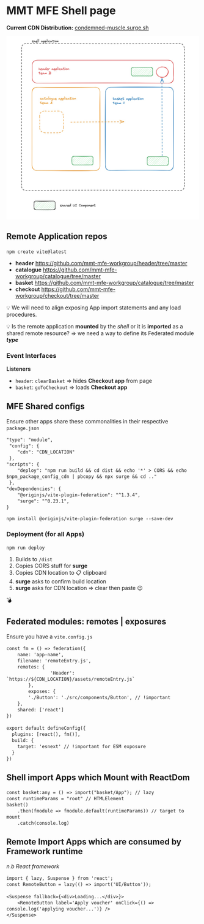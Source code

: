 # MMT MFE Shell page

**Current CDN Distribution:** [condemned-muscle.surge.sh](https://condemned-muscle.surge.sh)

![overview](./overview.jpg)

## Remote Application repos

`npm create vite@latest`

- **header** https://github.com/mmt-mfe-workgroup/header/tree/master
- **catalogue** https://github.com/mmt-mfe-workgroup/catalogue/tree/master
- **basket** https://github.com/mmt-mfe-workgroup/catalogue/tree/master
- **checkout** https://github.com/mmt-mfe-workgroup/checkout/tree/master



:bulb: We will need to align exposing App import statements and any load procedures.

:bulb: Is the remote application **mounted** by the _shell_ or it is **imported** as a shared remote resource? => we need a way to define its Federated module **_type_**



### Event Interfaces

**Listeners**

* `header`: `clearBasket` => hides **Checkout app** from page
* `basket`: `goToCheckout` => loads **Checkout app** 



## MFE Shared configs

Ensure other apps share these commonalities in their respective `package.json`

```
"type": "module",
 "config": {
    "cdn": "CDN_LOCATION"
 },
"scripts": {
    "deploy": "npm run build && cd dist && echo '*' > CORS && echo $npm_package_config_cdn | pbcopy && npx surge && cd .."
 },
"devDependencies": {
    "@originjs/vite-plugin-federation": "^1.3.4",
    "surge": "^0.23.1",
}
```

```
npm install @originjs/vite-plugin-federation surge --save-dev
```

### Deployment (for all Apps)

`npm run deploy`

1. Builds to `/dist`
2. Copies CORS stuff for **surge**
3. Copies CDN location to :clipboard: clipboard
4. **surge** asks to confirm build location
5. **surge** asks for CDN location => clear then paste :wink:

:bomb:

## Federated modules: remotes | exposures

Ensure you have a `vite.config.js`

```
const fm = () => federation({
    name: 'app-name',
    filename: 'remoteEntry.js',
    remotes: {
				'Header': `https://${CDN_LOCATION}/assets/remoteEntry.js`
		},
		exposes: {
        './Button': './src/components/Button', // !important
    },
    shared: ['react']
})

export default defineConfig({
  plugins: [react(), fm()],
  build: {
    target: 'esnext' // !important for ESM exposure
  }
})
```

## Shell import Apps which Mount with ReactDom

```
const basket:any = () => import("basket/App"); // lazy
const runtimeParams = "root" // HTMLElement
basket()
	.then(fmodule => fmodule.default(runtimeParams)) // target to mount
	.catch(console.log)
```

## Remote Import Apps which are consumed by Framework runtime

_n.b React framework_

```
import { lazy, Suspense } from 'react';
const RemoteButton = lazy(() => import('UI/Button'));

<Suspense fallback={<div>Loading...</div>}>
	<RemoteButton label='Apply voucher' onClick={() => console.log('applying voucher...')} />
</Suspense>
```
